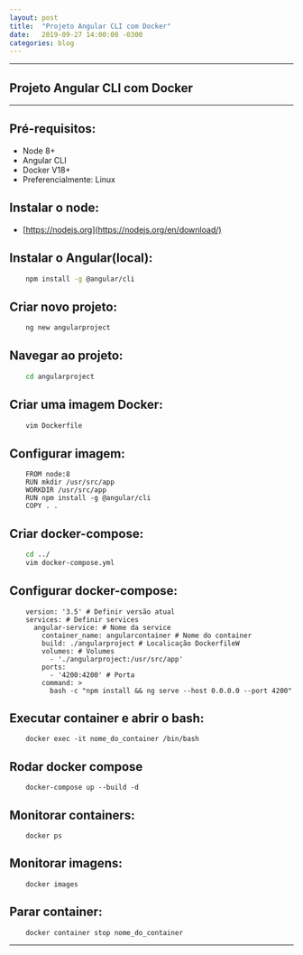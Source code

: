 ```yaml
---
layout: post
title:  "Projeto Angular CLI com Docker"
date:   2019-09-27 14:00:00 -0300
categories: blog
---
```


---
## Projeto Angular CLI com Docker
---
## Pré-requisitos:
-	Node 8+
-	Angular CLI
-	Docker V18+
-	Preferencialmente: Linux

## Instalar o node:
-   [https://nodejs.org](https://nodejs.org/en/download/)

## Instalar o Angular(local):
```sh
    npm install -g @angular/cli
```

## Criar novo projeto:
```sh
    ng new angularproject
```

## Navegar ao projeto:
```sh
    cd angularproject
```

## Criar uma imagem Docker:
```sh
    vim Dockerfile
```

## Configurar imagem:
```docker
    FROM node:8
    RUN mkdir /usr/src/app
    WORKDIR /usr/src/app
    RUN npm install -g @angular/cli
    COPY . .
```

## Criar docker-compose:
```sh
    cd ../
    vim docker-compose.yml
```

## Configurar docker-compose:
```docker
    version: '3.5' # Definir versão atual
    services: # Definir services
      angular-service: # Nome da service
        container_name: angularcontainer # Nome do container
        build: ./angularproject # Localicação DockerfileW
        volumes: # Volumes
          - './angularproject:/usr/src/app'
        ports:
          - '4200:4200' # Porta
        command: >
          bash -c "npm install && ng serve --host 0.0.0.0 --port 4200"
```

## Executar container e abrir o bash:
```docker
    docker exec -it nome_do_container /bin/bash
```

## Rodar docker compose
```docker
    docker-compose up --build -d
```

## Monitorar containers:
```docker
    docker ps
```

## Monitorar imagens:
```docker
    docker images
```

## Parar container:
```docker
    docker container stop nome_do_container
```

---